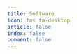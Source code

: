 ```yaml
---
title: Software
icon: fas fa-desktop
article: false
index: false
comment: false
---
```


<Catalog />